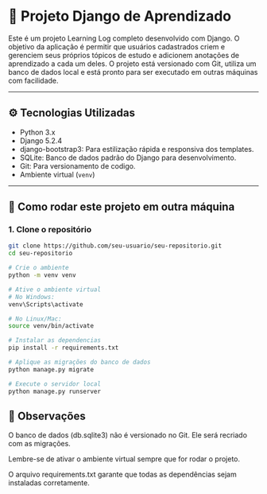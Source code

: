 # 🐍 Projeto Django de Aprendizado

Este é um projeto Learning Log completo desenvolvido com Django. O objetivo da aplicação é permitir que usuários cadastrados criem e gerenciem seus próprios tópicos de estudo e adicionem anotações de aprendizado a cada um deles. O projeto está versionado com Git, utiliza um banco de dados local e está pronto para ser executado em outras máquinas com facilidade.

---

## ⚙️ Tecnologias Utilizadas

- Python 3.x
- Django 5.2.4
- django-bootstrap3: Para estilização rápida e responsiva dos templates.
- SQLite: Banco de dados padrão do Django para desenvolvimento.
- Git: Para versionamento de codigo.
- Ambiente virtual (`venv`)

---

## 🚀 Como rodar este projeto em outra máquina

### 1. Clone o repositório

```bash
git clone https://github.com/seu-usuario/seu-repositorio.git
cd seu-repositorio

# Crie o ambiente
python -m venv venv

# Ative o ambiente virtual
# No Windows:
venv\Scripts\activate

# No Linux/Mac:
source venv/bin/activate

# Instalar as dependencias
pip install -r requirements.txt

# Aplique as migrações do banco de dados
python manage.py migrate

# Execute o servidor local
python manage.py runserver

```

## 📝 Observações

O banco de dados (db.sqlite3) não é versionado no Git. Ele será recriado com as migrações.

Lembre-se de ativar o ambiente virtual sempre que for rodar o projeto.

O arquivo requirements.txt garante que todas as dependências sejam instaladas corretamente.